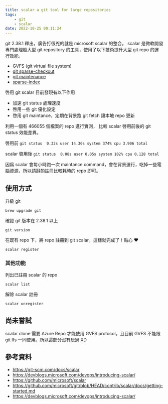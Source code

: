 ```yaml
---
title: scalar a git tool for large repositories
tags:
    - git
    - scalar
date: 2022-10-25 00:11:24
---
```



git 2.38.1 釋出，廣告打很兇的就是 microsoft scalar 的整合。
scalar 是微軟開發專門處理超大型 git repository 的工具，使用了以下技術提升大型 git repo 的運行效能。
- GVFS (git virtual file system)
- [git sparse-checkout]
- [git maintenance]
- [sparse-index]

啓用 git scalar 目前發現有以下作用
- 加速 git status 處理速度
- 啓用一些 git 優化設定
- 啓用 git maintance，定期在背景跑 git fetch 讓本地 repo 更新

利用一個有 466055 個檔案的 repo 進行實測， 比較 scalar 啓用前後的 git status 效能差異。

啓用前
`git status  0.32s user 14.30s system 374% cpu 3.906 total`

scalar 啓用後
`git status  0.08s user 0.05s system 102% cpu 0.128 total`

因爲 scalar 會每小時跑一次 maintance command，會在背景運行，吃掉一些電腦資源，所以請斟酌註冊比較耗時的 repo 即可。

## 使用方式

升級 git
```
brew upgrade git
```
確認 git 版本在 2.38.1 以上
```
git version
```
在既有 repo 下，將 repo 註冊到 git scalar，這樣就完成了！貼心 ❤️
```
scalar register
```

### 其他功能

列出已註冊 scalar 的 repo
```
scalar list
```

解除 scalar 註冊
```
scalar unregister
```

## 尚未嘗試

scalar clone 需要 Azure Repo 才能使用 GVFS protocol，且目前 GVFS 不能跟 git lfs 一同使用。所以這部分沒有玩過 XD

## 參考資料
- https://git-scm.com/docs/scalar
- https://devblogs.microsoft.com/devops/introducing-scalar/
- https://github.com/microsoft/scalar
- https://github.com/microsoft/git/blob/HEAD/contrib/scalar/docs/getting-started.md
- https://devblogs.microsoft.com/devops/introducing-scalar/

[git maintenance]:https://git-scm.com/docs/git-maintenance
[git sparse-checkout]:https://git-scm.com/docs/git-sparse-checkout
[sparse-index]:https://git-scm.com/docs/sparse-index
